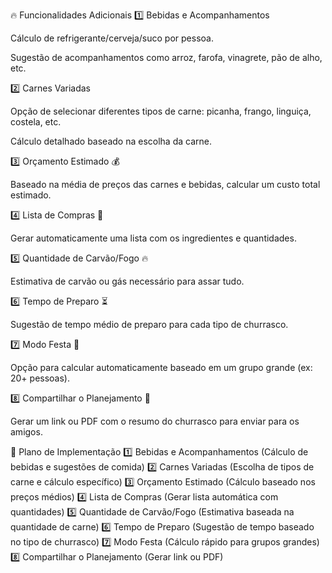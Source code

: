 🔥 Funcionalidades Adicionais
1️⃣ Bebidas e Acompanhamentos

Cálculo de refrigerante/cerveja/suco por pessoa.

Sugestão de acompanhamentos como arroz, farofa, vinagrete, pão de alho, etc.

2️⃣ Carnes Variadas

Opção de selecionar diferentes tipos de carne: picanha, frango, linguiça, costela, etc.

Cálculo detalhado baseado na escolha da carne.

3️⃣ Orçamento Estimado 💰

Baseado na média de preços das carnes e bebidas, calcular um custo total estimado.

4️⃣ Lista de Compras 🛒

Gerar automaticamente uma lista com os ingredientes e quantidades.

5️⃣ Quantidade de Carvão/Fogo 🔥

Estimativa de carvão ou gás necessário para assar tudo.

6️⃣ Tempo de Preparo ⏳

Sugestão de tempo médio de preparo para cada tipo de churrasco.

7️⃣ Modo Festa 🎉

Opção para calcular automaticamente baseado em um grupo grande (ex: 20+ pessoas).

8️⃣ Compartilhar o Planejamento 📲

Gerar um link ou PDF com o resumo do churrasco para enviar para os amigos.

📌 Plano de Implementação
1️⃣ Bebidas e Acompanhamentos (Cálculo de bebidas e sugestões de comida)
2️⃣ Carnes Variadas (Escolha de tipos de carne e cálculo específico)
3️⃣ Orçamento Estimado (Cálculo baseado nos preços médios)
4️⃣ Lista de Compras (Gerar lista automática com quantidades)
5️⃣ Quantidade de Carvão/Fogo (Estimativa baseada na quantidade de carne)
6️⃣ Tempo de Preparo (Sugestão de tempo baseado no tipo de churrasco)
7️⃣ Modo Festa (Cálculo rápido para grupos grandes)
8️⃣ Compartilhar o Planejamento (Gerar link ou PDF)

